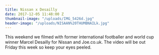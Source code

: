 ```yaml
---
title: Nissan x Desailly
date: 2017-12-05 11:48:00 Z
thumbnail-image: "/uploads/IMG_5426d.jpg"
header-image: "/uploads/NISAAN%20THUMBNAILk.jpg"
---
```


This weekend we filmed with former international footballer and world cup winner Marcel Desailly for Nissan and Joe.co.uk. The video will be out Friday this week so keep your eyes peeled.
